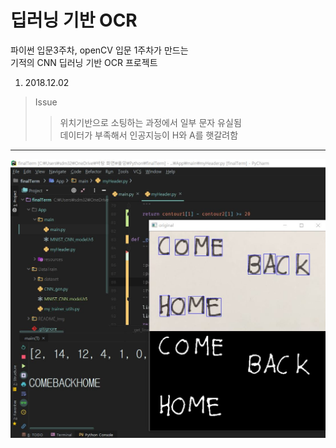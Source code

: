 딥러닝 기반 OCR
==================================================================
파이썬  입문3주차, openCV 입문 1주차가 만드는 <br>
기적의 CNN 딥러닝 기반 OCR 프로젝트

1. 2018.12.02
> Issue  
>> 위치기반으로 소팅하는 과정에서 일부 문자 유실됨 <br>
>> 데이터가 부족해서 인공지능이 H와 A를 햇갈려함
--------------------------------------------------------------------
![progress6](README_img/1.JPG)<br>

